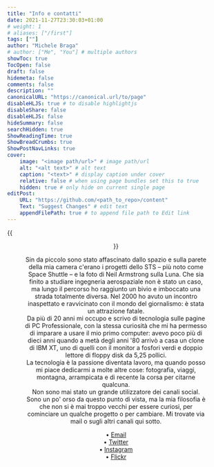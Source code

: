 ```yaml
---
title: "Info e contatti"
date: 2021-11-27T23:30:03+01:00
# weight: 1
# aliases: ["/first"]
tags: [""]
author: "Michele Braga"
# author: ["Me", "You"] # multiple authors
showToc: true
TocOpen: false
draft: false
hidemeta: false
comments: false
description: ""
canonicalURL: "https://canonical.url/to/page"
disableHLJS: true # to disable highlightjs
disableShare: false
disableHLJS: false
hideSummary: false
searchHidden: true
ShowReadingTime: true
ShowBreadCrumbs: true
ShowPostNavLinks: true
cover:
    image: "<image path/url>" # image path/url
    alt: "<alt text>" # alt text
    caption: "<text>" # display caption under cover
    relative: false # when using page bundles set this to true
    hidden: true # only hide on current single page
editPost:
    URL: "https://github.com/<path_to_repo>/content"
    Text: "Suggest Changes" # edit text
    appendFilePath: true # to append file path to Edit link
---
```


{{<figure src="/img/avatar-2.png" width="200" align="center" title="...">}}

Sin da piccolo sono stato affascinato dallo spazio e sulla parete della mia camera c'erano i progetti dello STS – più noto come Space Shuttle – e la foto di Neil Armstrong sulla Luna. Che sia finito a studiare ingegneria aerospaziale non è stato un caso, ma lungo il percorso ho raggiunto un bivio e imboccato una strada totalmente diversa. Nel 2000 ho avuto un incontro inaspettato e ravvicinato con il mondo del giornalismo: è stata un attrazione fatale.  
Da più di 20 anni mi occupo e scrivo di tecnologia sulle pagine di PC Professionale, con la stessa curiosità che mi ha permesso di imparare a usare il mio primo computer: avevo poco più di dieci anni quando a metà degli anni '80 arrivò a casa un clone di IBM XT, uno di quelli con il monitor a fosfori verdi e doppio lettore di floppy disk da 5,25 pollici.  
La tecnologia è la passione diventata lavoro, ma quando posso mi piace dedicarmi a molte altre cose: fotografia, viaggi, montagna, arrampicata e di recente la corsa per citarne qualcuna.  
Non sono mai stato un grande utilizzatore dei canali social. Sono un po' orso da questo punto di vista, ma la mia filosofia è che non si è mai troppo vecchi per essere curiosi, per cominciare un qualche progetto o per cambiare. Mi trovate via mail o sugli altri canali qui sotto.

• [Email](mailto:mikbraga.net@gmail.com)  
• [Twitter](https://twitter.com/mikbraga)  
• [Instagram](https://instagram.com/mikbraga75)   
• [Flickr](https://www.flickr.com/photos/193876009@N08/)